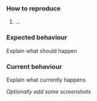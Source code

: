 ### How to reproduce
1. ...

### Expected behaviour
Explain what should happen

### Current behaviour
Explain what currently happens

*Optionally add some screenshots*
